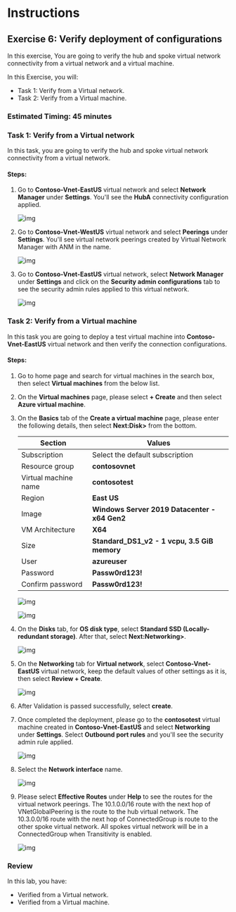 # Instructions

## Exercise 6: Verify deployment of configurations

In this exercise, You are going to verify the hub and spoke virtual network connectivity from a virtual network and a virtual machine.

In this Exercise, you will:

  + Task 1: Verify from a Virtual network.
  + Task 2: Verify from a Virtual machine.

### Estimated Timing: 45 minutes

### Task 1: Verify from a Virtual network

In this task, you are going to verify the hub and spoke virtual network connectivity from a virtual network.

#### Steps:

1. Go to **Contoso-Vnet-EastUS** virtual network and select **Network Manager** under **Settings**. You'll see the **HubA** connectivity configuration applied.

    ![img](../media/M6-img1.jpg)

2. Go to **Contoso-Vnet-WestUS** virtual network and select **Peerings** under **Settings**. You'll see virtual network peerings created by Virtual Network Manager with ANM in the name.

    ![img](../media/L6-Ex6.jpg)

3. Go to **Contoso-Vnet-EastUS** virtual network, select **Network Manager** under **Settings** and click on the **Security admin configurations** tab to see the security admin rules applied to this virtual network.

    ![img](../media/VER3.png)

### Task 2: Verify from a Virtual machine

In this task you are going to deploy a test virtual machine into **Contoso-Vnet-EastUS** virtual network and then verify the connection configurations.

#### Steps:

1. Go to home page and search for virtual machines in the search box, then select **Virtual machines** from the below list.

2. On the **Virtual machines** page, please select **+ Create** and then select **Azure virtual machine**.

3. On the **Basics** tab of the **Create a virtual machine** page, please enter the following details, then select **Next:Disk>** from the bottom.

    | Section | Values |
    | ------- | ------ |
    | Subscription | Select the default subscription |
    | Resource group | **contosovnet** |
    | Virtual machine name | **contosotest** |
    | Region | **East US** |
    | Image | **Windows Server 2019 Datacenter - x64 Gen2** |
    | VM Architecture | **X64** |
    | Size | **Standard_DS1_v2 - 1 vcpu, 3.5 GiB memory** |
    | User | **azureuser** |
    | Password | **Passw0rd123!** |
    | Confirm password | **Passw0rd123!** |
    
    
    ![img](../media/ver5.png)  
    
    ![img](../media/ver6.png)
  
4. On the **Disks** tab, for **OS disk type**, select **Standard SSD (Locally-redundant storage)**. After that, select **Next:Networking>**.

    ![img](../media/ver7.png)

5. On the **Networking** tab for **Virtual network**, select **Contoso-Vnet-EastUS** virtual network, keep the default values of other settings as it is, then select **Review + Create**.

    ![img](../media/ver8.png)  

6. After Validation is passed successfully, select **create**.

7. Once completed the deployment, please go to the **contosotest** virtual machine created in **Contoso-Vnet-EastUS** and select **Networking** under **Settings**. Select **Outbound port rules** and you'll see the security admin rule applied.

    ![img](../media/ver9.png)  

8. Select the **Network interface** name.
  
    ![img](../media/ver10.png)  

9. Please select **Effective Routes** under **Help** to see the routes for the virtual network peerings. The 10.1.0.0/16 route with the next hop of VNetGlobalPeering is the route to the hub virtual network. The 10.3.0.0/16 route with the next hop of ConnectedGroup is route to the other spoke virtual network. All spokes virtual network will be in a ConnectedGroup when Transitivity is enabled.

    ![img](../media/ver11.png) 

### Review

In this lab, you have:

+ Verified from a Virtual network.
+ Verified from a Virtual machine.
    

